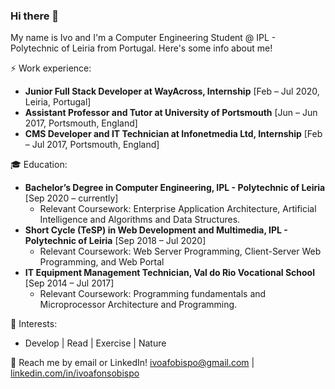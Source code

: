 ### Hi there 👋

My name is Ivo and I'm a Computer Engineering Student @ IPL - Polytechnic of Leiria from Portugal. Here's some info about me!

⚡ Work experience:
- **Junior Full Stack Developer at WayAcross, Internship** [Feb – Jul 2020, Leiria, Portugal]
- **Assistant Professor and Tutor at University of Portsmouth** [Jun – Jun 2017, Portsmouth, England]
- **CMS Developer and IT Technician at Infonetmedia Ltd, Internship** [Feb – Jul 2017, Portsmouth, England]

🎓 Education:
- **Bachelor’s Degree in Computer Engineering, IPL - Polytechnic of Leiria** [Sep 2020 – currently]
  - Relevant Coursework: Enterprise Application Architecture, Artificial Intelligence and Algorithms and Data Structures. 
- **Short Cycle (TeSP) in Web Development and Multimedia, IPL - Polytechnic of Leiria** [Sep 2018 – Jul 2020]
  - Relevant Coursework: Web Server Programming, Client-Server Web Programming, and Web Portal 
- **IT Equipment Management Technician, Val do Rio Vocational School** [Sep 2014 – Jul 2017]
  - Relevant Coursework: Programming fundamentals and Microprocessor Architecture and Programming. 

🌱 Interests:
- Develop | Read | Exercise | Nature

💬 Reach me by email or LinkedIn! ivoafobispo@gmail.com | [linkedin.com/in/ivoafonsobispo](http://linkedin.com/in/ivoafonsobispo)

<!--
**ivoafonsobispo/ivoafonsobispo** is a ✨ _special_ ✨ repository because its `README.md` (this file) appears on your GitHub profile.

Here are some ideas to get you started:

- 🔭 I’m currently working on ...
- 🌱 I’m currently learning ...
- 👯 I’m looking to collaborate on ...
- 🤔 I’m looking for help with ...
- 💬 Ask me about ...
- 📫 How to reach me: ...
- 😄 Pronouns: ...
- ⚡ Fun fact: ...
-->
